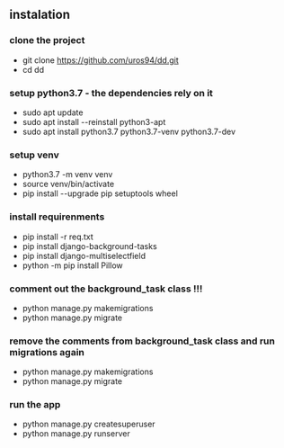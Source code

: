 ## instalation

### clone the project
- git clone https://github.com/uros94/dd.git
- cd dd

### setup python3.7 - the dependencies rely on it
- sudo apt update
- sudo apt install --reinstall python3-apt
- sudo apt install python3.7 python3.7-venv python3.7-dev

### setup venv
- python3.7 -m venv venv
- source venv/bin/activate
- pip install --upgrade pip setuptools wheel

### install requirenments
- pip install -r req.txt
- pip install django-background-tasks
- pip install django-multiselectfield
- python -m pip install Pillow

### comment out the background_task class !!!

- python manage.py makemigrations
- python manage.py migrate

### remove the comments from background_task class and run migrations again
- python manage.py makemigrations
- python manage.py migrate

### run the app
- python manage.py createsuperuser
- python manage.py runserver
